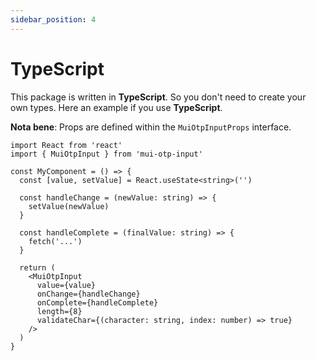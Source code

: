 ```yaml
---
sidebar_position: 4
---
```


# TypeScript

This package is written in **TypeScript**. So you don't need to create your own types. Here an example if you use **TypeScript**.

**Nota bene**: Props are defined within the `MuiOtpInputProps` interface.

```tsx
import React from 'react'
import { MuiOtpInput } from 'mui-otp-input'

const MyComponent = () => {
  const [value, setValue] = React.useState<string>('')

  const handleChange = (newValue: string) => {
    setValue(newValue)
  }

  const handleComplete = (finalValue: string) => {
    fetch('...')
  }

  return (
    <MuiOtpInput
      value={value}
      onChange={handleChange}
      onComplete={handleComplete}
      length={8}
      validateChar={(character: string, index: number) => true}
    />
  )
}
```
